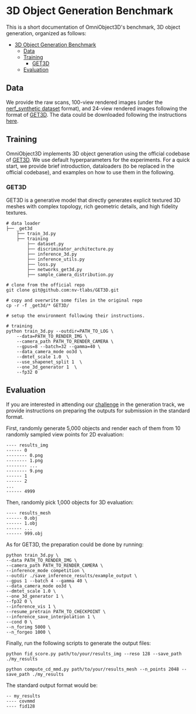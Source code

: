 # 3D Object Generation Benchmark

This is a short documentation of OmniObject3D's benchmark, 3D object generation, organized as follows:

- [3D Object Generation Benchmark](#3d-object-generation-benchmark)
  - [Data](##Data)
  - [Training](##Training)
    - [GET3D](###GET3D)
  - [Evaluation](##Evaluation)

## Data
We provide the raw scans, 100-view rendered images (under the [nerf_synthetic dataset](https://github.com/bmild/nerf) format), and 24-view rendered images following the format of [GET3D](https://github.com/nv-tlabs/GET3D). The data could be downloaded following the instructions [here](https://github.com/omniobject3d/OmniObject3D#download-the-dataset).

## Training
OmniObject3D implements 3D object generation using the official codebase of [GET3D](https://github.com/nv-tlabs/GET3D). We use default hyperparameters for the experiments. 
For a quick start, we provide brief introduction, dataloaders (to be replaced in the official codebase), and examples on how to use them in the following.

### GET3D
GET3D is a generative model that directly generates explicit textured 3D meshes with complex topology, rich geometric details, and high fidelity textures.
```
# data loader
├── _get3d 
    ├── train_3d.py
    ├── training
        ├── dataset.py
        ├── discriminator_architecture.py
        ├── inference_3d.py
        ├── inference_utils.py
        ├── loss.py
        ├── networks_get3d.py
        ├── sample_camera_distribution.py
    
# clone from the official repo
git clone git@github.com:nv-tlabs/GET3D.git

# copy and overwrite some files in the original repo
cp -r -f _get3d/* GET3D/

# setup the environment following their instructions.

# training 
python train_3d.py --outdir=PATH_TO_LOG \
    --data=PATH_TO_RENDER_IMG \
    --camera_path PATH_TO_RENDER_CAMERA \
    --gpus=8 --batch=32 --gamma=40 \
    --data_camera_mode oo3d \  
    --dmtet_scale 1.0  \
    --use_shapenet_split 1  \
    --one_3d_generator 1  \
    --fp32 0
```

## Evaluation
If you are interested in attending our [challenge]() in the generation track, we provide instructions on preparing the outputs for submission in the standard format.


First, randomly generate 5,000 objects and render each of them from 10 randomly sampled view points for 2D evaluation:
```
---- results_img
------ 0
-------- 0.png
-------- 1.png
-------- ...
-------- 9.png
------ 1
------ 2
...
------ 4999
```
Then, randomly pick 1,000 objects for 3D evaluation:
```
---- results_mesh
------ 0.obj
------ 1.obj
------ ...
------ 999.obj
```

As for GET3D, the preparation could be done by running: 
```
python train_3d.py \
--data PATH_TO_RENDER_IMG \
--camera_path PATH_TO_RENDER_CAMERA \ 
--inference_mode competition \
--outdir ./save_inference_results/example_output \  
--gpus 1 --batch 4 --gamma 40 \
--data_camera_mode oo3d \
--dmtet_scale 1.0 \
--one_3d_generator 1 \
--fp32 0 \
--inference_vis 1 \
--resume_pretrain PATH_TO_CHECKPOINT \
--inference_save_interpolation 1 \
--cond 0 \
--n_forimg 5000 \
--n_forgeo 1000 \

```

Finally, run the following scripts to generate the output files:
```
python fid_score.py path/to/your/results_img --reso 128 --save_path ./my_results

python compute_cd_mmd.py path/to/your/results_mesh --n_points 2048 --save_path ./my_results
```

The standard output format would be:
```
-- my_results
---- covmmd
---- fid128
```
